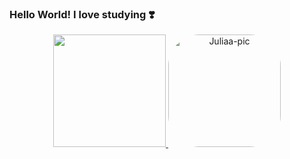 ### Hello World! I love studying ❣️

<!--
**JuJubali/JuJubali** is a ✨ _special_ ✨ repository because its `README.md` (this file) appears on your GitHub profile.

Here are some ideas to get you started:

-->
<div align="center">
  <a href="https://github.com/JuJubali" target="_blank" rel="external">
  <img height="180em" src="?Theme=MIDNIGHT-PURPLE height="180em" ![Anurag's GitHub stats](https://github-readme-stats.vercel.app/api?username=anuraghazra&theme=dark&show_icons=true)>
  <img height="180em" src="https://github-readme-stats.vercel.app/api/top-langs/?username=JuJubali&layout=compact&langs_count=7&theme=moltack%22/%3E
<img align="right" alt="Juliaa-pic" height="150" style="border-radius:50px;" src="https://media.discordapp.net/attachments/623523047588233218/935341447387971584/20220124_221052.gif%22%3E
&theme=midnight-purple ![Anurag's GitHub stats](https://github-readme-stats.vercel.app/api?username=anuraghazra&theme=dark&show_icons=true)
  <img align="right" alt="Juliaa-pic" height="150" style="border-radius:50px;" src="https://raw.githubusercontent.com/ELLEN2121/ELLEN2121/8f53adba0e1f709ac3cdeca63c0ac2980b0026a3/github-contribution-grid-snake.svg
</div>
  
   <div> 

                                                  - 🔭 Eu sou estudante da área de Computação;
                                                  - 🛰️ Adoro física e astronomia;
                                                  - 🦴 Otaku fedida e gamer de final de semana;
                                                  - 💓 Amo conhecimento;
                                                  - 🐍 C (Arduíno);
                                                  - ☕Java;
                                                  - 🐼 Fato engraçado: Adoro pandas!

  ![Snake animation](https://github.com/RafaellaBallerini/RafaellaBallerini/blob/output/github-contribution-grid-snake.svg)
 
</div>
